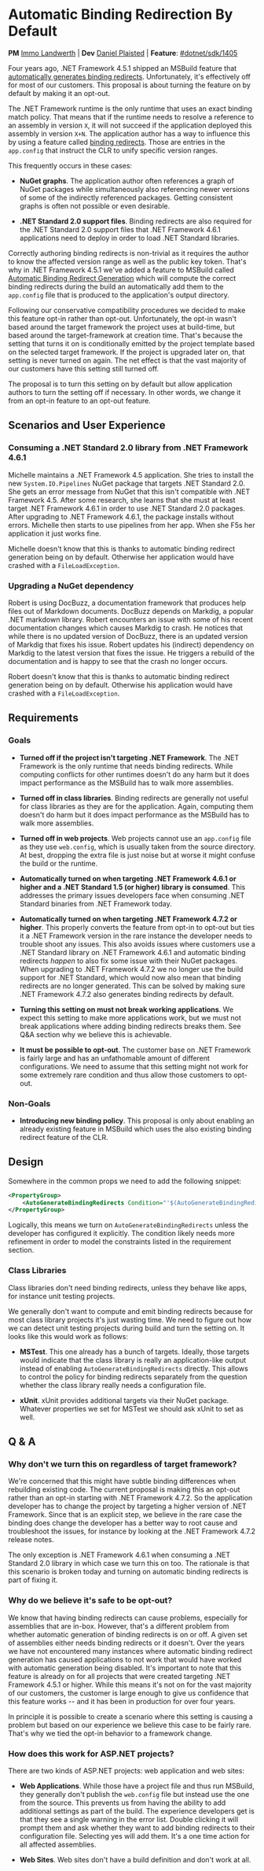 # Automatic Binding Redirection By Default

**PM** [Immo Landwerth](https://github.com/terrajobst) |
**Dev** [Daniel Plaisted](https://github.com/dsplaisted) |
**Feature**: [#dotnet/sdk/1405](https://github.com/dotnet/sdk/issues/1405)

Four years ago, .NET Framework 4.5.1 shipped an MSBuild feature that
[automatically generates binding redirects][abrg]. Unfortunately, it's
effectively off for most of our customers. This proposal is about turning the
feature on by default by making it an opt-out.

The .NET Framework runtime is the only runtime that uses an exact binding match
policy. That means that if the runtime needs to resolve a reference to an
assembly in version `X`, it will not succeed if the application deployed this
assembly in version `X+N`. The application author has a way to influence this by
using a feature called [binding redirects]. Those are entries in the
`app.config` that instruct the CLR to unify specific version ranges.

This frequently occurs in these cases:

* **NuGet graphs**. The application author often references a graph of NuGet
  packages while simultaneously also referencing newer versions of some of the
  indirectly referenced packages. Getting consistent graphs is often not
  possible or even desirable.

* **.NET Standard 2.0 support files**. Binding redirects are also required for
  the .NET Standard 2.0 support files that .NET Framework 4.6.1 applications
  need to deploy in order to load .NET Standard libraries.

Correctly authoring binding redirects is non-trivial as it requires the author
to know the affected version range as well as the public key token. That's why
in .NET Framework 4.5.1 we've added a feature to MSBuild called [Automatic
Binding Redirect Generation][abrg] which will compute the correct binding
redirects during the build an automatically add them to the `app.config` file
that is produced to the application's output directory.

Following our conservative compatibility procedures we decided to make this
feature opt-in rather than opt-out. Unfortunately, the opt-in wasn't based
around the target framework the project uses at build-time, but based around the
target-framework at creation time. That's because the setting that turns it on
is conditionally emitted by the project template based on the selected target
framework. If the project is upgraded later on, that setting is never turned on
again. The net effect is that the vast majority of our customers have this
setting still turned off.

The proposal is to turn this setting on by default but allow application authors
to turn the setting off if necessary. In other words, we change it from an
opt-in feature to an opt-out feature.

[binding redirects]: https://docs.microsoft.com/en-us/dotnet/framework/configure-apps/redirect-assembly-versions
[abrg]: https://docs.microsoft.com/en-us/dotnet/framework/configure-apps/how-to-enable-and-disable-automatic-binding-redirection

## Scenarios and User Experience

### Consuming a .NET Standard 2.0 library from .NET Framework 4.6.1

Michelle maintains a .NET Framework 4.5 application. She tries to install the
new `System.IO.Pipelines` NuGet package that targets .NET Standard 2.0. She gets
an error message from NuGet that this isn't compatible with .NET Framework 4.5.
After some research, she learns that she must at least target .NET Framework
4.6.1 in order to use .NET Standard 2.0 packages. After upgrading to .NET
Framework 4.6.1, the package installs without errors. Michelle then starts to
use pipelines from her app. When she F5s her application it just works fine.

Michelle doesn't know that this is thanks to automatic binding redirect
generation being on by default. Otherwise her application would have crashed
with a `FileLoadException`.

### Upgrading a NuGet dependency

Robert is using DocBuzz, a documentation framework that produces help files out
of Markdown documents. DocBuzz depends on Markdig, a popular .NET markdown
library. Robert encounters an issue with some of his recent documentation
changes which causes Markdig to crash. He notices that while there is no updated
version of DocBuzz, there is an updated version of Markdig that fixes his issue.
Robert updates his (indirect) dependency on Markdig to the latest version that
fixes the issue. He triggers a rebuild of the documentation and is happy to see
that the crash no longer occurs.

Robert doesn't know that this is thanks to automatic binding redirect generation
being on by default. Otherwise his application would have crashed with a
`FileLoadException`.

## Requirements

### Goals

* **Turned off if the project isn't targeting .NET Framework**. The .NET
  Framework is the only runtime that needs binding redirects. While computing
  conflicts for other runtimes doesn't do any harm but it does impact
  performance as the MSBuild has to walk more assemblies.

* **Turned off in class libraries**. Binding redirects are generally not useful
  for class libraries as they are for the application. Again, computing them
  doesn't do harm but it does impact performance as the MSBuild has to walk more
  assemblies.

* **Turned off in web projects**. Web projects cannot use an `app.config` file
  as they use `web.config`, which is usually taken from the source directory. At
  best, dropping the extra file is just noise but at worse it might confuse the
  build or the runtime.

* **Automatically turned on when targeting .NET Framework 4.6.1 or higher and a
  .NET Standard 1.5 (or higher) library is consumed**. This addresses the
  primary issues developers face when consuming .NET Standard binaries from .NET
  Framework today.

* **Automatically turned on when targeting .NET Framework 4.7.2 or higher**.
  This properly converts the feature from opt-in to opt-out but ties it a .NET
  Framework version in the rare instance the developer needs to trouble shoot
  any issues. This also avoids issues where customers use a .NET Standard
  library on .NET Framework 4.6.1 and automatic binding redirects *happen* to
  also fix some issue with their NuGet packages. When upgrading to .NET
  Framework 4.7.2 we no longer use the build support for .NET Standard, which
  would now also mean that binding redirects are no longer generated. This can
  be solved by making sure .NET Framework 4.7.2 also generates binding redirects
  by default.

* **Turning this setting on must not break working applications**. We expect
  this setting to make more applications work, but we must not break
  applications where adding binding redirects breaks them. See Q&A section why
  we believe this is achievable.

* **It must be possible to opt-out**. The customer base on .NET Framework is
  fairly large and has an unfathomable amount of different configurations. We
  need to assume that this setting might not work for some extremely rare
  condition and thus allow those customers to opt-out.

### Non-Goals

* **Introducing new binding policy**. This proposal is only about enabling an
  already existing feature in MSBuild which uses the also existing binding
  redirect feature of the CLR.

## Design

Somewhere in the common props we need to add the following snippet:

```xml
<PropertyGroup>
    <AutoGenerateBindingRedirects Condition="'$(AutoGenerateBindingRedirects)' == ''">True</AutoGenerateBindingRedirects>
</PropertyGroup>
```

Logically, this means we turn on `AutoGenerateBindingRedirects` unless the
developer has configured it explicitly. The condition likely needs more
refinement in order to model the constraints listed in the requirement section.

### Class Libraries

Class libraries don't need binding redirects, unless they behave like apps, for
instance unit testing projects.

We generally don't want to compute and emit binding redirects because for most
class library projects it's just wasting time. We need to figure out how we can
detect unit testing projects during build and turn the setting on. It looks like
this would work as follows:

* **MSTest**. This one already has a bunch of targets. Ideally, those targets
  would indicate that the class library is really an application-like output
  instead of enabling `AutoGenerateBindingRedirects` directly. This allows to
  control the policy for binding redirects separately from the question whether
  the class library really needs a configuration file.

* **xUnit**. xUnit provides additional targets via their NuGet package. Whatever
  properties we set for MSTest we should ask xUnit to set as well.

## Q & A

### Why don't we turn this on regardless of target framework?

We're concerned that this might have subtle binding differences when rebuilding
existing code. The current proposal is making this an opt-out rather than an
opt-in starting with .NET Framework 4.7.2. So the application developer has to
change the project by targeting a higher version of .NET Framework. Since that
is an explicit step, we believe in the rare case the binding does change the
developer has a better way to root cause and troubleshoot the issues, for
instance by looking at the .NET Framework 4.7.2 release notes.

The only exception is .NET Framework 4.6.1 when consuming a .NET Standard 2.0
library in which case we turn this on too. The rationale is that this scenario
is broken today and turning on automatic binding redirects is part of fixing it.

### Why do we believe it's safe to be opt-out?

We know that having binding redirects can cause problems, especially for
assemblies that are in-box. However, that's a different problem from whether
automatic generation of binding redirects is on or off. A given set of
assemblies either needs binding redirects or it doesn't. Over the years we have
not encountered many instances where automatic binding redirect generation has
caused applications to not work that would have worked with automatic generation
being disabled. It's important to note that this feature is already on for all
projects that were created targeting .NET Framework 4.5.1 or higher. While this
means it's not on for the vast majority of our customers, the customer is large
enough to give us confidence that this feature works -- and it has been in
production for over four years.

In principle it is possible to create a scenario where this setting is causing a
problem but based on our experience we believe this case to be fairly rare.
That's why we tied the opt-in behavior to a framework change.

### How does this work for ASP.NET projects?

There are two kinds of ASP.NET projects: web application and web sites:

* **Web Applications**. While those have a project file and thus run MSBuild,
  they generally don't publish the `web.config` file but instead use the one
  from the source. This prevents us from having the ability to add additional
  settings as part of the build. The experience developers get is that they see
  a single warning in the error list. Double clicking it will prompt them and
  ask whether they want to add binding redirects to their configuration file.
  Selecting yes will add them. It's a one time action for all affected
  assemblies.

* **Web Sites**. Web sites don't have a build definition and don't work at all.